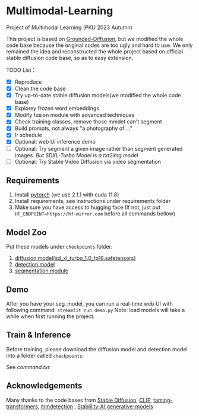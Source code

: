 # Multimodal-Learning
Project of Multimodal Learning (PKU 2023 Autumn)

This project is based on [Grounded-Diffusion](https://github.com/Lipurple/Grounded-Diffusion), 
but we modified the whole code base because the original codes are too ugly and hard to use.
We only remained the idea and reconstructed the whole project based on official stable diffusion code base, 
so as to easy extension.

TODO List：
- [x] Reproduce
- [x] Clean the code base
- [x] Try up-to-date stable diffusion models(we modified the whole code base)
- [x] Explorey frozen word embeddings
- [x] Modify fusion module with advanced techniques
- [x] Check training classes, remove those mmdet can't segment
- [x] Build prompts, not always "a photography of ..." 
- [x] lr schedule
- [x] Optional: web UI inference demo
- [ ] Optional: Try segment a given image rather than segment generated images. *But SDXL-Turbo Model is a txt2img model* 
- [ ] Optional: Try Stable Video Diffusion via video segmentation

## Requirements
1. Install [pytorch](https://pytorch.org/) (we use 2.1.1 with cuda 11.8)
2. Install requirements, see instructions under requirements folder
3. Make sure you have access to hugging face (If not, just put ```HF_ENDPOINT=https://hf-mirror.com``` before all commands bellow)

## Model Zoo
Put these models under `checkpoints` folder:
1. [diffusion model(sd_xl_turbo_1.0_fp16.safetensors)](https://huggingface.co/stabilityai/sdxl-turbo/tree/main)
2. [detection model](https://drive.google.com/file/d/1JbJ7tWB15DzCB9pfLKnUHglckumOdUio/view)
3. [segmentation module]()

## Demo
After you have your seg_model, you can run a real-time web UI with following command:
```streamlit run demo.py```
Note: load models will take a while when first running the project.

## Train & Inference
Before training, please download the diffusion model and detection model into a folder called `checkpoints`. 

See *command.txt*
	
## Acknowledgements
Many thanks to the code bases from [Stable Diffusion](https://github.com/CompVis/stable-diffusion), [CLIP](https://github.com/openai/CLIP), [taming-transformers](https://github.com/CompVis/taming-transformers), [mmdetection](https://github.com/open-mmlab/mmdetection)
, [Stablility-AI:generative-models](https://github.com/Stability-AI/generative-models)